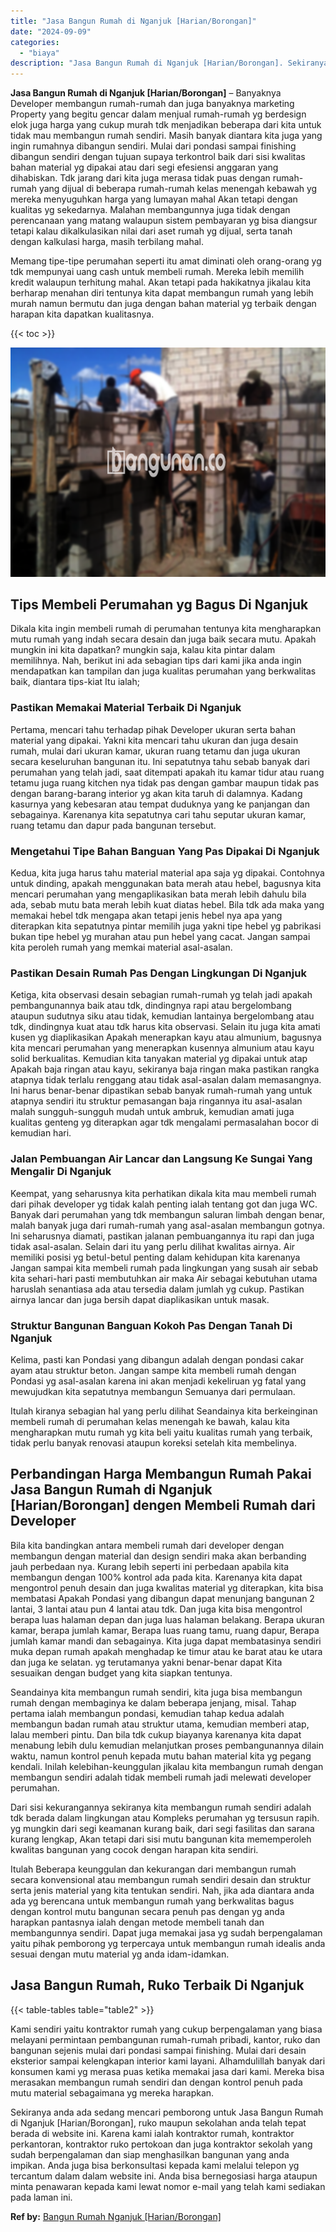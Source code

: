 ```yaml
---
title: "Jasa Bangun Rumah di Nganjuk [Harian/Borongan]"
date: "2024-09-09"
categories: 
  - "biaya"
description: "Jasa Bangun Rumah di Nganjuk [Harian/Borongan]. Sekiranya anda ada sedang mencari pemborong untuk Jasa Bangun Rumah di Nganjuk [Harian/Borongan], ruko maup..."
---
```


**Jasa Bangun Rumah di Nganjuk \[Harian/Borongan\]** – Banyaknya Developer membangun rumah-rumah dan juga banyaknya marketing Property yang begitu gencar dalam menjual rumah-rumah yg berdesign elok juga harga yang cukup murah tdk menjadikan beberapa dari kita untuk tidak mau membangun rumah sendiri. Masih banyak diantara kita juga yang ingin rumahnya dibangun sendiri. Mulai dari pondasi sampai finishing dibangun sendiri dengan tujuan supaya terkontrol baik dari sisi kwalitas bahan material yg dipakai atau dari segi efesiensi anggaran yang dihabiskan. Tdk jarang dari kita juga merasa tidak puas dengan rumah-rumah yang dijual di beberapa rumah-rumah kelas menengah kebawah yg mereka menyuguhkan harga yang lumayan mahal Akan tetapi dengan kualitas yg sekedarnya. Malahan membangunnya juga tidak dengan perencanaan yang matang walaupun sistem pembayaran yg bisa diangsur tetapi kalau dikalkulasikan nilai dari aset rumah yg dijual, serta tanah dengan kalkulasi harga, masih terbilang mahal.

Memang tipe-tipe perumahan seperti itu amat diminati oleh orang-orang yg tdk mempunyai uang cash untuk membeli rumah. Mereka lebih memilih kredit walaupun terhitung mahal. Akan tetapi pada hakikatnya jikalau kita berharap menahan diri tentunya kita dapat membangun rumah yang lebih murah namun bermutu dan juga dengan bahan material yg terbaik dengan harapan kita dapatkan kualitasnya.

{{< toc >}}

![Jasa Bangun Rumah di Nganjuk [Harian/Borongan]](/images/borong-bangunan-42.png)

## Tips Membeli Perumahan yg Bagus Di Nganjuk

Dikala kita ingin membeli rumah di perumahan tentunya kita mengharapkan mutu rumah yang indah secara desain dan juga baik secara mutu. Apakah mungkin ini kita dapatkan? mungkin saja, kalau kita pintar dalam memilihnya. Nah, berikut ini ada sebagian tips dari kami jika anda ingin mendapatkan kan tampilan dan juga kualitas perumahan yang berkwalitas baik, diantara tips-kiat Itu ialah;

### Pastikan Memakai Material Terbaik Di Nganjuk

Pertama, mencari tahu terhadap pihak Developer ukuran serta bahan material yang dipakai. Yakni kita mencari tahu ukuran dan juga desain rumah, mulai dari ukuran kamar, ukuran ruang tetamu dan juga ukuran secara keseluruhan bangunan itu. Ini sepatutnya tahu sebab banyak dari perumahan yang telah jadi, saat ditempati apakah itu kamar tidur atau ruang tetamu juga ruang kitchen nya tidak pas dengan gambar maupun tidak pas dengan barang-barang interior yg akan kita taruh di dalamnya. Kadang kasurnya yang kebesaran atau tempat duduknya yang ke panjangan dan sebagainya. Karenanya kita sepatutnya cari tahu seputar ukuran kamar, ruang tetamu dan dapur pada bangunan tersebut.

### Mengetahui Tipe Bahan Banguan Yang Pas Dipakai Di Nganjuk

Kedua, kita juga harus tahu material material apa saja yg dipakai. Contohnya untuk dinding, apakah menggunakan bata merah atau hebel, bagusnya kita mencari perumahan yang mengaplikasikan bata merah lebih dahulu bila ada, sebab mutu bata merah lebih kuat diatas hebel. Bila tdk ada maka yang memakai hebel tdk mengapa akan tetapi jenis hebel nya apa yang diterapkan kita sepatutnya pintar memilih juga yakni tipe hebel yg pabrikasi bukan tipe hebel yg murahan atau pun hebel yang cacat. Jangan sampai kita peroleh rumah yang memkai material asal-asalan.

### Pastikan Desain Rumah Pas Dengan Lingkungan Di Nganjuk

Ketiga, kita observasi desain sebagian rumah-rumah yg telah jadi apakah pembangunannya baik atau tdk, dindingnya rapi atau bergelombang ataupun sudutnya siku atau tidak, kemudian lantainya bergelombang atau tdk, dindingnya kuat atau tdk harus kita observasi. Selain itu juga kita amati kusen yg diaplikasikan Apakah menerapkan kayu atau almunium, bagusnya kita mencari perumahan yang menerapkan kusennya almunium atau kayu solid berkualitas. Kemudian kita tanyakan material yg dipakai untuk atap Apakah baja ringan atau kayu, sekiranya baja ringan maka pastikan rangka atapnya tidak terlalu renggang atau tidak asal-asalan dalam memasangnya. Ini harus benar-benar dipastikan sebab banyak rumah-rumah yang untuk atapnya sendiri itu struktur pemasangan baja ringannya itu asal-asalan malah sungguh-sungguh mudah untuk ambruk, kemudian amati juga kualitas genteng yg diterapkan agar tdk mengalami permasalahan bocor di kemudian hari.

### Jalan Pembuangan Air Lancar dan Langsung Ke Sungai Yang Mengalir Di Nganjuk

Keempat, yang seharusnya kita perhatikan dikala kita mau membeli rumah dari pihak developer yg tidak kalah penting ialah tentang got dan juga WC. Banyak dari perumahan yang tdk membangun saluran limbah dengan benar, malah banyak juga dari rumah-rumah yang asal-asalan membangun gotnya. Ini seharusnya diamati, pastikan jalanan pembuangannya itu rapi dan juga tidak asal-asalan. Selain dari itu yang perlu dilihat kwalitas airnya. Air memiliki posisi yg betul-betul penting dalam kehidupan kita karenanya Jangan sampai kita membeli rumah pada lingkungan yang susah air sebab kita sehari-hari pasti membutuhkan air maka Air sebagai kebutuhan utama haruslah senantiasa ada atau tersedia dalam jumlah yg cukup. Pastikan airnya lancar dan juga bersih dapat diaplikasikan untuk masak.

### Struktur Bangunan Banguan Kokoh Pas Dengan Tanah Di Nganjuk

Kelima, pasti kan Pondasi yang dibangun adalah dengan pondasi cakar ayam atau struktur beton. Jangan sampe kita membeli rumah dengan Pondasi yg asal-asalan karena ini akan menjadi kekeliruan yg fatal yang mewujudkan kita sepatutnya membangun Semuanya dari permulaan.

Itulah kiranya sebagian hal yang perlu dilihat Seandainya kita berkeinginan membeli rumah di perumahan kelas menengah ke bawah, kalau kita mengharapkan mutu rumah yg kita beli yaitu kualitas rumah yang terbaik, tidak perlu banyak renovasi ataupun koreksi setelah kita membelinya.

## Perbandingan Harga Membangun Rumah Pakai Jasa Bangun Rumah di Nganjuk \[Harian/Borongan\] dengen Membeli Rumah dari Developer

Bila kita bandingkan antara membeli rumah dari developer dengan membangun dengan material dan design sendiri maka akan berbanding jauh perbedaan nya. Kurang lebih seperti ini perbedaan apabila kita membangun dengan 100% kontrol ada pada kita. Karenanya kita dapat mengontrol penuh desain dan juga kwalitas material yg diterapkan, kita bisa membatasi Apakah Pondasi yang dibangun dapat menunjang bangunan 2 lantai, 3 lantai atau pun 4 lantai atau tdk. Dan juga kita bisa mengontrol berapa luas halaman depan dan juga luas halaman belakang. Berapa ukuran kamar, berapa jumlah kamar, Berapa luas ruang tamu, ruang dapur, Berapa jumlah kamar mandi dan sebagainya. Kita juga dapat membatasinya sendiri muka depan rumah apakah menghadap ke timur atau ke barat atau ke utara dan juga ke selatan. yg terutamanya yakni benar-benar dapat Kita sesuaikan dengan budget yang kita siapkan tentunya.

Seandainya kita membangun rumah sendiri, kita juga bisa membangun rumah dengan membaginya ke dalam beberapa jenjang, misal. Tahap pertama ialah membangun pondasi, kemudian tahap kedua adalah membangun badan rumah atau struktur utama, kemudian memberi atap, lalau memberi pintu. Dan bila tdk cukup biayanya karenanya kita dapat menabung lebih dulu kemudian melanjutkan proses pembangunannya dilain waktu, namun kontrol penuh kepada mutu bahan material kita yg pegang kendali. Inilah kelebihan-keunggulan jikalau kita membangun rumah dengan membangun sendiri adalah tidak membeli rumah jadi melewati developer perumahan.

Dari sisi kekurangannya sekiranya kita membangun rumah sendiri adalah tdk berada dalam lingkungan atau Kompleks perumahan yg tersusun rapih. yg mungkin dari segi keamanan kurang baik, dari segi fasilitas dan sarana kurang lengkap, Akan tetapi dari sisi mutu bangunan kita mememperoleh kwalitas bangunan yang cocok dengan harapan kita sendiri.

Itulah Beberapa keunggulan dan kekurangan dari membangun rumah secara konvensional atau membangun rumah sendiri desain dan struktur serta jenis material yang kita tentukan sendiri. Nah, jika ada diantara anda ada yg berencana untuk membangun rumah yang berkwalitas bagus dengan kontrol mutu bangunan secara penuh pas dengan yg anda harapkan pantasnya ialah dengan metode membeli tanah dan membangunnya sendiri. Dapat juga memakai jasa yg sudah berpengalaman yaitu pihak pemborong yg terpercaya untuk membangun rumah idealis anda sesuai dengan mutu material yg anda idam-idamkan.

## Jasa Bangun Rumah, Ruko Terbaik Di Nganjuk

{{< table-tables table="table2" >}}

Kami sendiri yaitu kontraktor rumah yang cukup berpengalaman yang biasa melayani permintaan pembangunan rumah-rumah pribadi, kantor, ruko dan bangunan sejenis mulai dari pondasi sampai finishing. Mulai dari desain eksterior sampai kelengkapan interior kami layani. Alhamdulillah banyak dari konsumen kami yg merasa puas ketika memakai jasa dari kami. Mereka bisa merasakan membangun rumah sendiri dan dengan kontrol penuh pada mutu material sebagaimana yg mereka harapkan.

Sekiranya anda ada sedang mencari pemborong untuk Jasa Bangun Rumah di Nganjuk \[Harian/Borongan\], ruko maupun sekolahan anda telah tepat berada di website ini. Karena kami ialah kontraktor rumah, kontraktor perkantoran, kontraktor ruko pertokoan dan juga kontraktor sekolah yang sudah berpengalaman dan siap menghasilkan bangunan yang anda impikan. Anda juga bisa berkonsultasi kepada kami melalui telepon yg tercantum dalam dalam website ini. Anda bisa bernegosiasi harga ataupun minta penawaran kepada kami lewat nomor e-mail yang telah kami sediakan pada laman ini.

**Ref by:** [Bangun Rumah Nganjuk [Harian/Borongan]](https://id.wikipedia.org/wiki/Bangun)
